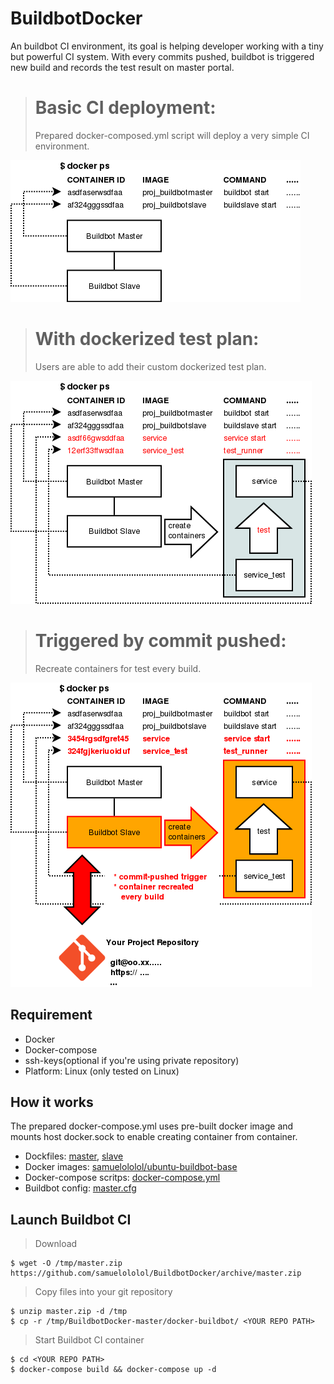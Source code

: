 BuildbotDocker
==============

An buildbot CI environment, its goal is helping developer working with a tiny
but powerful CI system. With every commits pushed, buildbot is triggered new
build and records the test result on master portal.

># Basic CI deployment:
>Prepared docker-composed.yml script will deploy a very simple CI environment.

![basic deployment][1]

># With dockerized test plan:
>Users are able to add their custom dockerized test plan.

![CI_with test deployment][2]

># Triggered by commit pushed:
> Recreate containers for test every build.

![triggered deployment][3]

Requirement
-----------

* Docker
* Docker-compose
* ssh-keys(optional if you're using private repository)
* Platform: Linux (only tested on Linux)

How it works
------------

The prepared docker-compose.yml uses pre-built docker image and mounts host docker.sock to enable creating container from container.


* Dockfiles:
  [master](https://raw.githubusercontent.com/samuelololol/BuildbotDocker/master/docker-buildbot/ubuntu-buildbot-master/Dockerfile),
  [slave](https://raw.githubusercontent.com/samuelololol/BuildbotDocker/master/docker-buildbot/ubuntu-buildbot-slave/Dockerfile)
* Docker images:
  [samuelololol/ubuntu-buildbot-base](https://hub.docker.com/r/samuelololol/ubuntu-buildbot-base/)
* Docker-compose scritps:
  [docker-compose.yml](https://raw.githubusercontent.com/samuelololol/BuildbotDocker/master/docker-buildbot/docker-compose.yml)
* Buildbot config:
  [master.cfg](https://raw.githubusercontent.com/samuelololol/BuildbotDocker/master/docker-buildbot/ubuntu-buildbot-master/master.cfg)

Launch Buildbot CI
-----------------

> Download 

    $ wget -O /tmp/master.zip https://github.com/samuelololol/BuildbotDocker/archive/master.zip

> Copy files into your git repository

    $ unzip master.zip -d /tmp
    $ cp -r /tmp/BuildbotDocker-master/docker-buildbot/ <YOUR REPO PATH>

> Start Buildbot CI container

    $ cd <YOUR REPO PATH>
    $ docker-compose build && docker-compose up -d


[1]: https://raw.githubusercontent.com/samuelololol/BuildbotDocker/master/.diagram/buildbot.png
[2]: https://raw.githubusercontent.com/samuelololol/BuildbotDocker/master/.diagram/buildbot_test.png
[3]: https://raw.githubusercontent.com/samuelololol/BuildbotDocker/master/.diagram/buildbot_trigger.png
